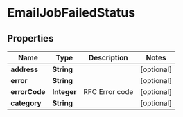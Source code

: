 

# EmailJobFailedStatus


## Properties

| Name | Type | Description | Notes |
|------------ | ------------- | ------------- | -------------|
|**address** | **String** |  |  [optional] |
|**error** | **String** |  |  [optional] |
|**errorCode** | **Integer** | RFC Error code |  [optional] |
|**category** | **String** |  |  [optional] |



